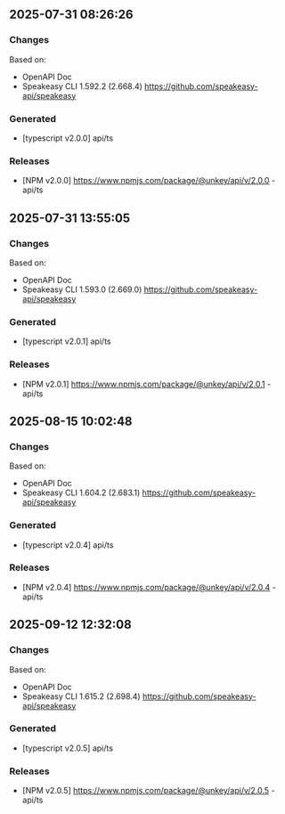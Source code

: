 

## 2025-07-31 08:26:26
### Changes
Based on:
- OpenAPI Doc  
- Speakeasy CLI 1.592.2 (2.668.4) https://github.com/speakeasy-api/speakeasy
### Generated
- [typescript v2.0.0] api/ts
### Releases
- [NPM v2.0.0] https://www.npmjs.com/package/@unkey/api/v/2.0.0 - api/ts

## 2025-07-31 13:55:05
### Changes
Based on:
- OpenAPI Doc  
- Speakeasy CLI 1.593.0 (2.669.0) https://github.com/speakeasy-api/speakeasy
### Generated
- [typescript v2.0.1] api/ts
### Releases
- [NPM v2.0.1] https://www.npmjs.com/package/@unkey/api/v/2.0.1 - api/ts

## 2025-08-15 10:02:48
### Changes
Based on:
- OpenAPI Doc  
- Speakeasy CLI 1.604.2 (2.683.1) https://github.com/speakeasy-api/speakeasy
### Generated
- [typescript v2.0.4] api/ts
### Releases
- [NPM v2.0.4] https://www.npmjs.com/package/@unkey/api/v/2.0.4 - api/ts

## 2025-09-12 12:32:08
### Changes
Based on:
- OpenAPI Doc  
- Speakeasy CLI 1.615.2 (2.698.4) https://github.com/speakeasy-api/speakeasy
### Generated
- [typescript v2.0.5] api/ts
### Releases
- [NPM v2.0.5] https://www.npmjs.com/package/@unkey/api/v/2.0.5 - api/ts